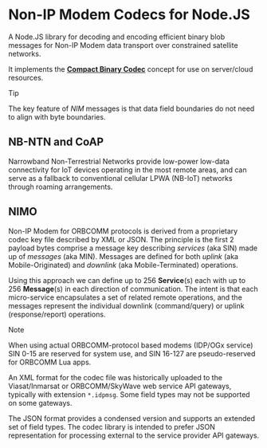 # Non-IP Modem Codecs for Node.JS

A Node.JS library for decoding and encoding efficient binary blob messages
for Non-IP Modem data transport over constrained satellite networks.

It implements the [**Compact Binary Codec**](https://github.com/inmarsat-enterprise/compact-binary-codec)
concept for use on server/cloud resources.

> [!TIP]
> The key feature of *NIM* messages is that data field boundaries do not need to
align with byte boundaries.

## NB-NTN and CoAP

Narrowband Non-Terrestrial Networks provide low-power low-data connectivity
for IoT devices operating in the most remote areas, and can serve as a fallback
to conventional cellular LPWA (NB-IoT) networks through roaming arrangements.

## NIMO

Non-IP Modem for ORBCOMM protocols is derived from a proprietary codec key file
described by XML or JSON. The principle is the first 2 payload bytes comprise
a message key describing *services* (aka SIN) made up of *messages* (aka MIN).
Messages are defined for both *uplink* (aka Mobile-Originated) and *downlink*
(aka Mobile-Terminated) operations.

Using this approach we can define up to 256 **Service**(s) each with up to
256 **Message**(s) in each direction of communication. The intent is that each
micro-service encapsulates a set of related remote operations, and the messages
represent the individual downlink (command/query) or uplink (response/report)
operations.

> [!NOTE]
> When using actual ORBCOMM-protocol based modems (IDP/OGx service) SIN 0-15 are
reserved for system use, and SIN 16-127 are pseudo-reserved for ORBCOMM Lua apps.

An XML format for the codec file was historically uploaded to the Viasat/Inmarsat
or ORBCOMM/SkyWave web service API gateways, typically with extension `*.idpmsg`.
Some field types may not be supported on some gateways.

The JSON format provides a condensed version and supports an extended set of
field types. The codec library is intended to prefer JSON representation for
processing external to the service provider API gateways.
